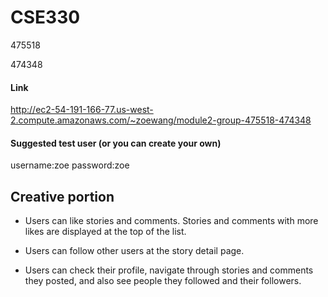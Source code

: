 # CSE330
475518

474348

#### Link

http://ec2-54-191-166-77.us-west-2.compute.amazonaws.com/~zoewang/module2-group-475518-474348

#### Suggested test user (or you can create your own)
username:zoe
password:zoe

## Creative portion

- Users can like stories and comments. Stories and comments with more likes are displayed at the top of the list.

- Users can follow other users at the story detail page.

- Users can check their profile, navigate through stories and comments they posted, and also see people they followed and their followers.